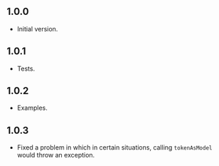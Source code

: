 ## 1.0.0

-   Initial version.

## 1.0.1

-   Tests.

## 1.0.2

-   Examples.

## 1.0.3

-   Fixed a problem in which in certain situations, calling `tokenAsModel` would throw an exception.
